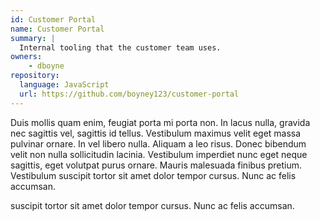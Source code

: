 ```yaml
---
id: Customer Portal
name: Customer Portal
summary: |
  Internal tooling that the customer team uses.
owners:
    - dboyne
repository:
  language: JavaScript
  url: https://github.com/boyney123/customer-portal
---
```


Duis mollis quam enim, feugiat porta mi porta non. In lacus nulla, gravida nec sagittis vel, sagittis id tellus. Vestibulum maximus velit eget massa pulvinar ornare. In vel libero nulla. Aliquam a leo risus. Donec bibendum velit non nulla sollicitudin lacinia. Vestibulum imperdiet nunc eget neque sagittis, eget volutpat purus ornare. Mauris malesuada finibus pretium. Vestibulum suscipit tortor sit amet dolor tempor cursus. Nunc ac felis accumsan.

suscipit tortor sit amet dolor tempor cursus. Nunc ac felis accumsan.

<Mermaid />